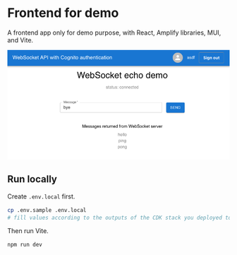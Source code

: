 # Frontend for demo
A frontend app only for demo purpose, with React, Amplify libraries, MUI, and Vite.

![ui](../doc/img/ui.png)

## Run locally
Create `.env.local` first.

```sh
cp .env.sample .env.local
# fill values according to the outputs of the CDK stack you deployed to AWS.
```

Then run Vite.

```sh
npm run dev
```
